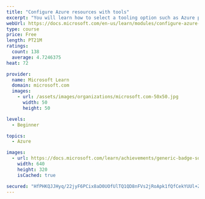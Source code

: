 ```yaml
---
title: "Configure Azure resources with tools"
excerpt: "You will learn how to select a tooling option such as Azure portal, Azure PowerShell, Azure CLI, or Azure Cloud Shell."
webUrl: https://docs.microsoft.com/en-us/learn/modules/configure-azure-resources-tools/
type: course
price: Free
length: PT21M
ratings:
  count: 138
  average: 4.7246375
heat: 72

provider:
  name: Microsoft Learn
  domain: microsoft.com
  images:
    - url: /assets/images/organizations/microsoft.com-50x50.jpg
      width: 50
      height: 50

levels:
  - Beginner

topics:
  - Azure

images:
  - url: https://docs.microsoft.com/learn/achievements/generic-badge-social.png
    width: 640
    height: 320
    isCached: true

secured: "HfPHKQJJHyq/22jyF6PCix8aD0UOfUlTQ1QD8nFVs2jRoApk1fQfCekYUUl+ZIhf+B5gsCFbEgoQR4S2L2u5J1K1cHbEExjxiil7fpi3ksQwPkIxzlw5NahZR0xt8iZzVT50STsfgy2QRvC9ky4e5InquV2PVeRNOkKRBhA1rTc/8FXLlkSC33h38RTyxBcY/BSuiU9TgrfYOBxijRFKKyzk3eSnXIJ7wlMn+eF4zF99v4uDisDQM/ln2DzTx3QM79ClKLSqFtn/BGtXSi4ej5VcM7rSNYll+psxaVfYeaonlYbV9g/i/j0g3FJktKtDIBgixvbjbsdOHVaMfwE+uewUyMZlRx7TRNA8RygJrbDbv5YqbEeU3s6HaB+XHfiCGXChp2iQeDoiG6G1ZMpm142hH2luQywwtiMHSXQFpLk=;FlVR510hqkPYMsGo5nubog=="
---
```


